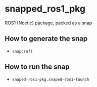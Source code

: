 # snapped_ros1_pkg
ROS1 (Noetic) package, packed as a snap
## How to generate the snap
- `snapcraft`
## How to run the snap
- `snaped-ros1-pkg.snaped-ros1-launch`
